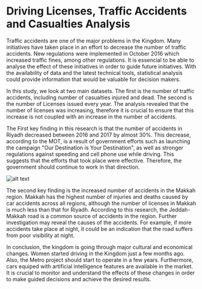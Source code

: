 
# Driving Licenses, Traffic Accidents and Casualties Analysis

Traffic accidents are one of the major problems in the Kingdom. Many initiatives have taken place in an effort to decrease the number of traffic accidents. New regulations were implemented in October 2016 which increased traffic fines, among other regulations. It is essencial to be able to analyse the effect of these initiatives in order to guide future initiatives. With the availability of data and the latest technical tools, statistical analysis could provide information that would be valuable for decision makers.

In this study, we look at two main datasets. The first is the number of traffic accidents, including number of casualties injured and dead. The second is the number of Licenses issued every year. The analysis revealed that the number of licenses was increasing, therefore it is crucial to ensure that this increase is not coupled with an increase in the number of accidents. 

The First key finding in this research is that the number of accidents in Riyadh decreased between 2016 and 2017 by almost 30%. This decrease, according to the MOT, is a result of government efforts such as launching the campaign "Our Destination is Your Destination", as well as stronger regulations against speeding and cell phone use while driving. This suggests that the efforts that took place were effective. Therefore, the government should continue to work in that direction.  

![alt text](data/riyadh-accidents-decrease.png?raw=true "Riyadh Accidents Decrease")

The second key finding is the increased number of accidents in the Makkah region. Makkah has the highest number of injuries and deaths caused by car accidents across all regions, although the number of licenses in Makkah is much less than that for Riyadh. According to this research, the Jeddah-Makkah road is a common source of accidents in the region. Further investigation may reveal the causes of the accidents. For example, if more accidents take place at night, it could be an indication that the road suffers from poor visibility at night.  

In conclusion, the kingdom is going through major cultural and economical changes. Women started driving in the Kingdom just a few months ago. Also, the Metro project should start to operate in a few years. Furthermore, cars equiped with artificial intelligence features are available in the market. It is crucial to monitor and understand the effects of these changes in order to make guided decisions and achieve the desired results.  
